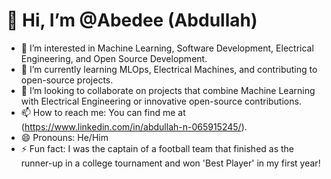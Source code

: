 # 👋 Hi, I’m @Abedee (Abdullah)

- 👀 I’m interested in Machine Learning, Software Development, Electrical Engineering, and Open Source Development.
- 🌱 I’m currently learning MLOps, Electrical Machines, and contributing to open-source projects.
- 💞️ I’m looking to collaborate on projects that combine Machine Learning with Electrical Engineering or innovative open-source contributions.
- 📫 How to reach me: You can find me at (https://www.linkedin.com/in/abdullah-n-065915245/).
- 😄 Pronouns: He/Him
- ⚡ Fun fact: I was the captain of a football team that finished as the runner-up in a college tournament and won 'Best Player' in my first year!

